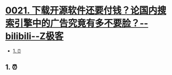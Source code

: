 # [0021. 下载开源软件还要付钱？论国内搜索引擎中的广告究竟有多不要脸？--bilibili--Z极客](https://github.com/Tdahuyou/pc/tree/main/0021.%20%E4%B8%8B%E8%BD%BD%E5%BC%80%E6%BA%90%E8%BD%AF%E4%BB%B6%E8%BF%98%E8%A6%81%E4%BB%98%E9%92%B1%EF%BC%9F%E8%AE%BA%E5%9B%BD%E5%86%85%E6%90%9C%E7%B4%A2%E5%BC%95%E6%93%8E%E4%B8%AD%E7%9A%84%E5%B9%BF%E5%91%8A%E7%A9%B6%E7%AB%9F%E6%9C%89%E5%A4%9A%E4%B8%8D%E8%A6%81%E8%84%B8%EF%BC%9F--bilibili--Z%E6%9E%81%E5%AE%A2)

<!-- region:toc -->
- [1. ⏰](#1-)
<!-- endregion:toc -->

## 1. ⏰